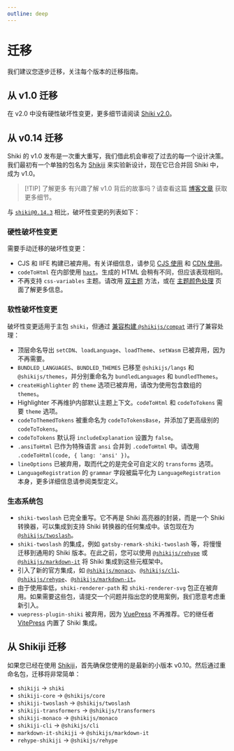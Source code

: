 ```yaml
---
outline: deep
---
```


# 迁移

我们建议您逐步迁移，关注每个版本的迁移指南。

## 从 v1.0 迁移

在 v2.0 中没有硬性破坏性变更，更多细节请阅读 [Shiki v2.0](/blog/v2)。

## 从 v0.14 迁移

Shiki 的 v1.0 发布是一次重大重写，我们借此机会审视了过去的每一个设计决策。我们最初有一个单独的包名为 [Shikiji](https://github.com/antfu/shikiji) 来实验新设计，现在它已合并回 Shiki 中，成为 v1.0。

> [!TIP] 了解更多
> 有兴趣了解 v1.0 背后的故事吗？请查看这篇 [博客文章](https://nuxt.com/blog/shiki-v1) 获取更多细节。

与 [`shiki@0.14.3`](https://github.com/shikijs/shiki/releases/tag/v0.14.3) 相比，破坏性变更的列表如下：

### 硬性破坏性变更

需要手动迁移的破坏性变更：

- CJS 和 IIFE 构建已被弃用。有关详细信息，请参见 [CJS 使用](/guide/install#cjs-usage) 和 [CDN 使用](/guide/install#cdn-usage)。
- `codeToHtml` 在内部使用 [`hast`](https://github.com/syntax-tree/hast)。生成的 HTML 会稍有不同，但应该表现相同。
- 不再支持 `css-variables` 主题。请改用 [双主题](/guide/dual-themes) 方法，或在 [主题颜色处理](/guide/theme-colors) 页面了解更多信息。

### 软性破坏性变更

破坏性变更适用于主包 `shiki`，但通过 [兼容构建 `@shikijs/compat`](/guide/compat#compatibility-build) 进行了兼容处理：

- 顶层命名导出 `setCDN`、`loadLanguage`、`loadTheme`、`setWasm` 已被弃用，因为不再需要。
- `BUNDLED_LANGUAGES`、`BUNDLED_THEMES` 已移至 `@shikijs/langs` 和 `@shikijs/themes`，并分别重命名为 `bundledLanguages` 和 `bundledThemes`。
- `createHighlighter` 的 `theme` 选项已被弃用，请改为使用包含数组的 `themes`。
- Highlighter 不再维护内部默认主题上下文。`codeToHtml` 和 `codeToTokens` 需要 `theme` 选项。
- `codeToThemedTokens` 被重命名为 `codeToTokensBase`，并添加了更高级别的 `codeToTokens`。
- `codeToTokens` 默认将 `includeExplanation` 设置为 `false`。
- `.ansiToHtml` 已作为特殊语言 `ansi` 合并到 `.codeToHtml` 中。请改用 `.codeToHtml(code, { lang: 'ansi' })`。
- `lineOptions` 已被弃用，取而代之的是完全可自定义的 `transforms` 选项。
- `LanguageRegistration` 的 `grammar` 字段被扁平化为 `LanguageRegistration` 本身，更多详细信息请参阅类型定义。

### 生态系统包

- `shiki-twoslash` 已完全重写。它不再是 Shiki 高亮器的封装，而是一个 Shiki 转换器，可以集成到支持 Shiki 转换器的任何集成中。该包现在为 [`@shikijs/twoslash`](/packages/twoslash)。
- `shiki-twoslash` 的集成，例如 `gatsby-remark-shiki-twoslash` 等，将慢慢迁移到通用的 Shiki 版本。在此之前，您可以使用 [`@shikijs/rehype`](/packages/rehype) 或 [`@shikijs/markdown-it`](/packages/markdown-it) 将 Shiki 集成到这些元框架中。
- 引入了新的官方集成，如 [`@shikijs/monaco`](/packages/monaco)、[`@shikijs/cli`](/packages/cli)、[`@shikijs/rehype`](/packages/rehype)、[`@shikijs/markdown-it`](/packages/markdown-it)。
- 由于使用率低，`shiki-renderer-path` 和 `shiki-renderer-svg` 包正在被弃用。如果需要这些包，请提交一个问题并指出您的使用案例，我们愿意考虑重新引入。
- `vuepress-plugin-shiki` 被弃用，因为 [VuePress](https://github.com/vuejs/vuepress#status) 不再推荐。它的继任者 [VitePress](https://vitepress.zhcndoc.com/) 内置了 Shiki 集成。

## 从 Shikiji 迁移

如果您已经在使用 [Shikiji](https://github.com/antfu/shikiji)，首先确保您使用的是最新的小版本 v0.10。然后通过重命名包，迁移将非常简单：

- `shikiji` -> `shiki`
- `shikiji-core` -> `@shikijs/core`
- `shikiji-twoslash` -> `@shikijs/twoslash`
- `shikiji-transformers` -> `@shikijs/transformers`
- `shikiji-monaco` -> `@shikijs/monaco`
- `shikiji-cli` -> `@shikijs/cli`
- `markdown-it-shikiji` -> `@shikijs/markdown-it`
- `rehype-shikiji` -> `@shikijs/rehype`
